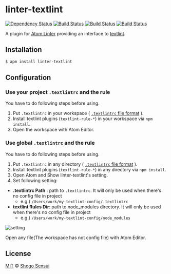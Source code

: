 # linter-textlint

[![Dependency Status](https://david-dm.org/1000ch/linter-textlint.svg)](https://david-dm.org/1000ch/linter-textlint)
[![Build Status](https://travis-ci.org/1000ch/linter-textlint.svg?branch=master)](https://travis-ci.org/1000ch/linter-textlint)
[![Build Status](https://ci.appveyor.com/api/projects/status/mhhj7frwj1axt6tw?svg=true)](https://ci.appveyor.com/project/1000ch/linter-textlint)
[![Build Status](https://circleci.com/gh/1000ch/linter-textlint/tree/master.svg?style=shield&circle-token=948bf903ddab915de586ad0afe69cee03dcf3ca1)](https://circleci.com/gh/1000ch/linter-textlint)

A plugin for [Atom Linter](https://github.com/AtomLinter/atom-linter) providing an interface to [textlint](https://github.com/textlint/textlint).

## Installation

```bash
$ apm install linter-textlint
```

## Configuration

### Use your project `.textlintrc` and the rule

You have to do following steps before using.

1. Put `.textlintrc` in your workspace ( [`.textlintrc` file format](https://github.com/textlint/textlint#textlintrc) ).
2. Install textlint plugins (`textlint-rule-*`) in your workspace via `npm install`.
3. Open the workspace with Atom Editor.

### Use global `.textlintrc` and the rule

You have to do following steps before using.

1. Put `.textlintrc` in any directory ( [`.textlintrc` file format](https://github.com/textlint/textlint#textlintrc) ).
2. Install textlint plugins (`textlint-rule-*`) in any directory via `npm install`.
3. Open Atom and Show linter-textlint's setting.
4. Set following setting:

- **.textlintrc Path** : path to `.textlintrc`. It will only be used when there's no config file in project
    - e.g.) `/Users/work/my-textlint-config/.textlintrc`
- **textlint Rules Dir**: path to node_modules directory. It will only be used when there's no config file in project
    - e.g.) `/Users/work/my-textlint-config/node_modules`

![setting](https://monosnap.com/file/R6reaywGTmZMkgob15BEdyhHDvaeQF.png)

Open any file(The workspace has not config file) with Atom Editor.

## License

[MIT](https://1000ch.mit-license.org) © [Shogo Sensui](https://github.com/1000ch)
